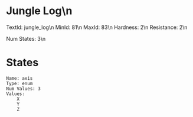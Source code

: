 # Jungle Log\n
TextId: jungle_log\n
MinId: 81\n
MaxId: 83\n
Hardness: 2\n
Resistance: 2\n

Num States: 3\n
# States
```
Name: axis
Type: enum
Num Values: 3
Values:
    X
    Y
    Z
```